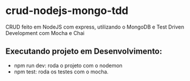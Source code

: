 # crud-nodejs-mongo-tdd
CRUD feito em NodeJS com express, utilizando o MongoDB e Test Driven Development com Mocha e Chai

## Executando projeto em Desenvolvimento: 
* npm run dev: roda o projeto com o nodemon
* npm test: roda os testes com o mocha. 
